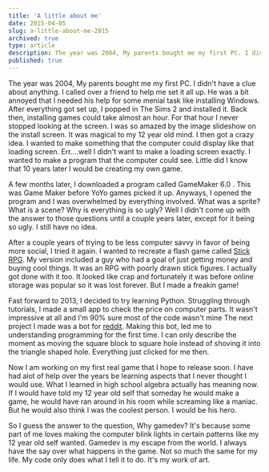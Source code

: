 ```yaml
---
title: 'A little about me'
date: 2015-04-05
slug: a-little-about-me-2015
archived: true
type: article
description: The year was 2004, My parents bought me my first PC. I didn't have a clue about anything.
published: true
---
```


The year was 2004, My parents bought me my first PC. I didn't have a clue about anything. I called over a friend to help me set it all up. He was a bit annoyed that I needed his help for some menial task like installing Windows. After everything got set up, I popped in The Sims 2 and installed it. Back then, installing games could take almost an hour. For that hour I never stopped looking at the screen. I was so amazed by the image slideshow on the install screen. It was magical to my 12 year old mind. I then got a crazy idea. I wanted to make something that the computer could display like that loading screen. Err....well I didn't want to make a loading screen exactly. I wanted to make a program that the computer could see. Little did I know that 10 years later I would be creating my own game.

A few months later, I downloaded a program called GameMaker 6.0 . This was Game Maker before YoYo games picked it up. Anyways, I opened the program and I was overwhelmed by everything involved. What was a sprite? What is a scene? Why is everything is so ugly? Well I didn't come up with the answer to those questions until a couple years later, except for it being so ugly. I still have no idea.

After a couple years of trying to be less computer savvy in favor of being more social, I tried it again. I wanted to recreate a flash game called [Stick RPG](http://www.xgenstudios.com/play/stickrpg). My version included a guy who had a goal of just getting money and buying cool things. It was an RPG with poorly drawn stick figures. I actually got done with it too. It looked like crap and fortunately it was before online storage was popular so it was lost forever. But I made a freakin game!

Fast forward to 2013, I decided to try learning Python. Struggling through tutorials, I made a small app to check the price on computer parts. It wasn't impressive at all and I'm 90% sure most of the code wasn't mine The next project I made was a bot for [reddit](https://github.com/BudaDude/a_random_gif-bot). Making this bot, led me to understanding programming for the first time. I can only describe the moment as moving the square block to square hole instead of shoving it into the triangle shaped hole. Everything just clicked for me then.

Now I am working on my first real game that I hope to release soon. I have had alot of help over the years be learning aspects that I never thought I would use. What I learned in high school algebra actually has meaning now. If I would have told my 12 year old self that someday he would make a game, he would have ran around in his room while screaming like a maniac. But he would also think I was the coolest person. I would be his hero.

So I guess the answer to the question, Why gamedev? It's because some part of me loves making the computer blink lights in certain patterns like my 12 year old self wanted. Gamedev is my escape from the world. I always have the say over what happens in the game. Not so much the same for my life. My code only does what I tell it to do. It's my work of art.
